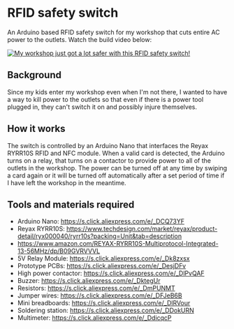 # RFID safety switch
An Arduino based RFID safety switch for my workshop that cuts entire AC power to the outlets. Watch the build video below:

[![My workshop just got a lot safer with this RFID safety switch!](https://img.youtube.com/vi/r55_TXjPetM/0.jpg)](https://www.youtube.com/watch?v=r55_TXjPetM)


## Background
Since my kids enter my workshop even when I'm not there, I wanted to have a way to kill power to the outlets so that even if there is a power tool plugged in, they can't switch it on and possibly injure themselves. 

## How it works
The switch is controlled by an Arduino Nano that interfaces the Reyax RYRR10S RFID and NFC module. When a valid card is detected, the Arduino turns on a relay, that turns on a contactor to provide power to all of the outlets in the workshop. The power can be turned off at any time by swiping a card again or it will be turned off automatically after a set period of time if I have left the workshop in the meantime. 

## Tools and materials required
- Arduino Nano: https://s.click.aliexpress.com/e/_DCQ73YF
- Reyax RYRR10S: https://www.techdesign.com/market/reyax/product-detail/ryx000040/ryrr10s?packing=Unit&tab=description
- https://www.amazon.com/REYAX-RYRR10S-Multiprotocol-Integrated-13-56MHz/dp/B09GVRVVVL
- 5V Relay Module: https://s.click.aliexpress.com/e/_Dk8zxsx
- Prototype PCBs: https://s.click.aliexpress.com/e/_DesjDFv
- High power contactor: https://s.click.aliexpress.com/e/_DlPvQAF
- Buzzer: https://s.click.aliexpress.com/e/_DktegUr
- Resistors: https://s.click.aliexpress.com/e/_DmPUNMT
- Jumper wires: https://s.click.aliexpress.com/e/_DFJeB6B
- Mini breadboards: https://s.click.aliexpress.com/e/_DlRVour
- Soldering station: https://s.click.aliexpress.com/e/_DDokURN
- Multimeter: https://s.click.aliexpress.com/e/_DdicqcP

